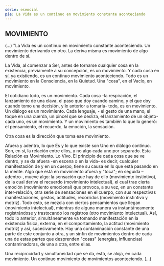 ```yaml
---
serie: esencial
pie: La Vida es un continuo en movimiento constante aconteciendo
---
```


## MOVIMIENTO

(...) "La Vida es un continuo en movimiento constante aconteciendo. Un movimiento derivando en otro. La deriva misma es movimiento de algo dentro de sí.

La Vida, al comenzar a Ser, antes de tornarse cualquier cosa en la existencia, previamente a su concepción, es un movimiento. Y cada cosa en sí, ya existiendo, es un continuo movimiento aconteciendo.
Todo es un movimiento en la Consciencia, en la Quietud. Una "cosa", en el Vacío, en movimiento.

El cotidiano todo, es un movimiento. Cada cosa -la respiración, el lanzamiento de una clava, el paso que doy cuando camino, y el que doy cuando tomo una decisión, y lo anterior a tomarla- todo, es en movimiento.
Un diálogo es un movimiento.
Cada lenguaje, - el gesto de una mano, el toque en una cuerda, un pincel que se desliza, el lanzamiento de un objeto- cada uno, es un movimiento. Y un movimiento es también lo que lo generó: el pensamiento, el recuerdo, la emoción, la sensación.

Otra cosa es la dirección que toma ese movimiento.

Afuera y adentro, lo que Es y lo que existe son Uno en diálogo continuo. Son, en sí, la relación entre ellos, y no algo cada uno por separado. Esta Relación es Movimiento. Lo Vivo.
El principio de cada cosa que se ve dentro, y se da afuera -en escena o en la vida- es decir, cualquier manifestación de y en un cuerpo, tiene su causa en lo que está pasando en la mente. Algo que está en movimiento afuera y "toca"; en seguida –adentro-, mueve algo: la sensación que hay de ello (movimiento instintivo), de la cual deriva el recuerdo (movimiento intelectual), el cual trae cierta emoción (movimiento emocional) que provoca, a su vez, en un constante inter-relación, otra serie de sensaciones en el cuerpo, con sus respectivas manifestaciones, gestos, actitudes, recorridos (movimiento instintivo y motriz). Todo esto, se mezcla con ciertos pensamientos que llegan (movimiento intelectual), mientras de alguna manera va instantáneamente registrándose y trastocando los registros (otro movimiento intelectual). Así, todo lo anterior, simultáneamente va tomando manifestación en la existencia física, externa, en el comportamiento, la actitud (movimiento motriz) y así, sucesivamente. Hay una contaminación constante de una parte de este conjunto a otra, y un sinfín de movimientos dentro de cada una de estas partes que desprenden "cosas" (energías, influencias) contaminadoras, de una a otra, entre ellas.

Una reciprocidad y simultaneidad que se da, está, se aloja, en cada movimiento.
Un continuo movimiento de movimientos aconteciendo. (...)
